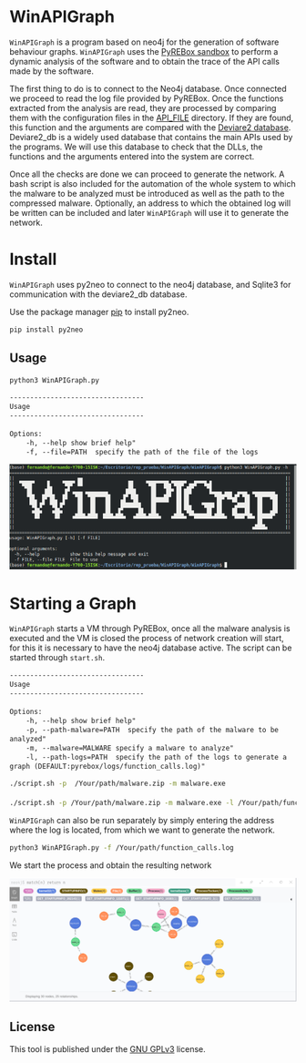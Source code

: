 # WinAPIGraph

`WinAPIGraph` is a program based on neo4j for the generation of software behaviour graphs. `WinAPIGraph` uses the [PyREBox sandbox](https://github.com/Cisco-Talos/pyrebox.git) to perform a dynamic analysis of the software and to obtain the trace of the API calls made by the software. 

The first thing to do is to connect to the Neo4j database. Once connected we proceed to read the log file provided by PyREBox.
Once the functions extracted from the analysis are read, they are processed by comparing them with the configuration files in the [API_FILE](/WinAPIGraph/API_Files/) directory. If they are found, this function and the arguments are compared with the [Deviare2 database](https://github.com/nektra/Deviare2.git).
Deviare2_db is a widely used database that contains the main APIs used by the programs. We will use this database to check that the DLLs, the functions and the arguments entered into the system are correct.

Once all the checks are done we can proceed to generate the network.
A bash script is also included for the automation of the whole system to which the malware to be analyzed must be introduced as well as the path to the compressed malware. Optionally, an address to which the obtained log will be written can be included and later `WinAPIGraph` will use it to generate the network.


# Install
	
`WinAPIGraph` uses py2neo to connect to the neo4j database, and Sqlite3 
for communication with the deviare2_db database.

Use the package manager [pip](https://pip.pypa.io/en/stable/) to install py2neo.

```bash
pip install py2neo
```

## Usage

```bash
python3 WinAPIGraph.py
```
```
---------------------------------
Usage
---------------------------------

Options:
    -h, --help show brief help"
    -f, --file=PATH  specify the path of the file of the logs

```

![alt text](/docs/media/WinAPI.png?style=centerme)


# Starting a Graph

`WinAPIGraph` starts a VM through PyREBox, once all the malware analysis is executed 
and the VM is closed the process of network creation will start, for this it is necessary 
to have the neo4j database active. The script can be started through ``start.sh``.

```
---------------------------------
Usage
---------------------------------

Options:
    -h, --help show brief help"
    -p, --path-malware=PATH  specify the path of the malware to be analyzed"
    -m, --malware=MALWARE specify a malware to analyze"
    -l, --path-logs=PATH  specify the path of the logs to generate a graph (DEFAULT:pyrebox/logs/function_calls.log)"

```
```bash
./script.sh -p  /Your/path/malware.zip -m malware.exe

./script.sh -p /Your/path/malware.zip -m malware.exe -l /Your/path/function_calls.log
```


`WinAPIGraph` can also be run separately by simply entering the address where 
the log is located, from which we want to generate the network.

```bash
python3 WinAPIGraph.py -f /Your/path/function_calls.log
```

We start the process and obtain the resulting network


![alt text](/docs/media/graph.png?style=centerme)


## License
This tool is published under the [GNU GPLv3](LICENSE) license.

